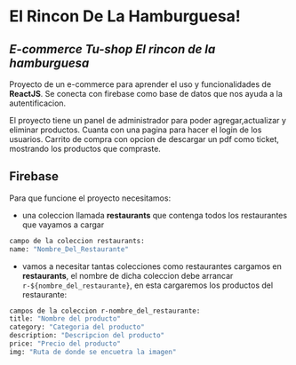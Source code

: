 # El Rincon De La Hamburguesa!
## _E-commerce Tu-shop El rincon de la hamburguesa_
Proyecto de un e-commerce para aprender el uso y funcionalidades de **ReactJS**. 
Se conecta con firebase como base de datos que nos ayuda a la autentificacion.

El proyecto tiene un panel de administrador para poder agregar,actualizar y eliminar productos.
Cuanta con una pagina para hacer el login de los usuarios.
Carrito de compra con opcion de descargar un pdf como ticket, mostrando los productos que compraste.

## Firebase 

Para que funcione el proyecto necesitamos:
- una coleccion llamada **restaurants** que contenga todos los restaurantes que vayamos a cargar

```sh
campo de la coleccion restaurants:
name: "Nombre_Del_Restaurante"
```
- vamos a necesitar tantas colecciones como restaurantes cargamos en **restaurants**, el nombre de dicha coleccion debe arrancar `r-${nombre_del_restaurante}`, en esta cargaremos los productos del restaurante:

```sh
campos de la coleccion r-nombre_del_restaurante:
title: "Nombre del producto"
category: "Categoria del producto"
description: "Descripcion del producto"
price: "Precio del producto"
img: "Ruta de donde se encuetra la imagen"
```
